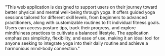"This web application is designed to support users on their journey toward better physical and mental well-being through yoga. It offers guided yoga sessions tailored for different skill levels, from beginners to advanced practitioners, along with customizable routines to fit individual fitness goals. Users can access posture tips, track their progress, and explore mindfulness practices to cultivate a balanced lifestyle. The application emphasizes simplicity, flexibility, and ease of use, making it an ideal tool for anyone seeking to integrate yoga into their daily routine and achieve a harmonious mind-body connection."
